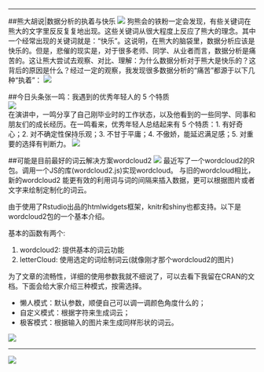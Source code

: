 
***
##熊大胡说|数据分析的执着与快乐
![](http://static.datartisan.com/upload/attachment/2016/08/54H2pb3l.png)
狗熊会的铁粉一定会发现，有些关键词在熊大的文字里反反复复地出现。这些关键词从很大程度上反应了熊大的理念。其中一个经常出现的关键词就是：“快乐”。这说明，在熊大的脑袋里，数据分析应该是快乐的。但是，悲催的现实是，对于很多老师、同学、从业者而言，数据分析是痛苦的。这让熊大尝试去观察、对比、理解：为什么数据分析对于熊大是快乐的？这背后的原因是什么？经过一定的观察，我发现很多数据分析的“痛苦”都源于以下几种“执着”：
![](	http://static.datartisan.com/upload/attachment/2016/08/tcBPgOAD.png)

  
  
##今日头条张一鸣：我遇到的优秀年轻人的 5 个特质  
![](http://static.datartisan.com/upload/attachment/2016/08/0t64Ys7w.jpg)  
在演讲中，一鸣分享了自己刚毕业时的工作状态，以及他看到的一些同学、同事和朋友们的成长经历。在一鸣看来，优秀年轻人总结起来有 5 个特质：1. 有好奇心；2. 对不确定性保持乐观；3. 不甘于平庸；4. 不傲娇，能延迟满足感；5. 对重要的选择有判断力。
![](http://static.datartisan.com/upload/attachment/2016/08/foHpwQiT.png)


##可能是目前最好的词云解决方案wordcloud2
![](http://static.datartisan.com/upload/attachment/2016/08/dR0JuBGy.png)
最近写了一个wordcloud2的R包。调用一个JS的库(wordcloud2.js)实现wordcloud。 与旧的wordcloud相比，新的wordcloud2 能更有效的利用词与词的间隔来插入数据，更可以根据图片或者文字来绘制定制化的词云。

由于使用了Rstudio出品的htmlwidgets框架，knitr和shiny也都支持。以下是wordcloud2包的一个基本介绍。

基本的函数有两个:

1. wordcloud2: 提供基本的词云功能  
2. letterCloud: 使用选定的词绘制词云(就像刚才那个wordcloud2的图片)  
  
为了文章的流畅性，详细的使用参数我就不细说了，可以去看下我留在CRAN的文档。下面会给大家介绍三种模式，按需选择。

* 懒人模式：默认参数，顺便自己可以调一调颜色角度什么的；
* 自定义模式：根据字符来生成词云；
* 极客模式：根据输入的图片来生成同样形状的词云。  

![](http://static.datartisan.com/upload/attachment/2016/08/VF4xYsYk.png)

***
![](http://static.datartisan.com/upload/attachment/2016/05/xKM5xlV4.png)

